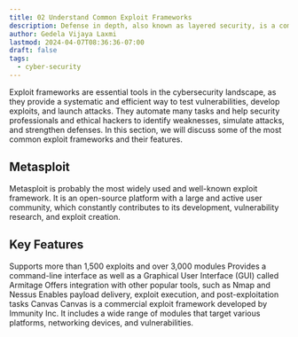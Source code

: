 ```yaml
---
title: 02 Understand Common Exploit Frameworks
description: Defense in depth, also known as layered security, is a comprehensive approach to cybersecurity that involves implementing multiple layers of protection to safeguard an organization’s assets, networks, and systems.  
author: Gedela Vijaya Laxmi
lastmod: 2024-04-07T08:36:36-07:00
draft: false
tags:
  - cyber-security
---
```


Exploit frameworks are essential tools in the cybersecurity landscape, as they provide a systematic and efficient way to test vulnerabilities, develop exploits, and launch attacks. They automate many tasks and help security professionals and ethical hackers to identify weaknesses, simulate attacks, and strengthen defenses. In this section, we will discuss some of the most common exploit frameworks and their features.

## Metasploit

Metasploit is probably the most widely used and well-known exploit framework. It is an open-source platform with a large and active user community, which constantly contributes to its development, vulnerability research, and exploit creation.

## Key Features

Supports more than 1,500 exploits and over 3,000 modules
Provides a command-line interface as well as a Graphical User Interface (GUI) called Armitage
Offers integration with other popular tools, such as Nmap and Nessus
Enables payload delivery, exploit execution, and post-exploitation tasks
Canvas
Canvas is a commercial exploit framework developed by Immunity Inc. It includes a wide range of modules that target various platforms, networking devices, and vulnerabilities.
